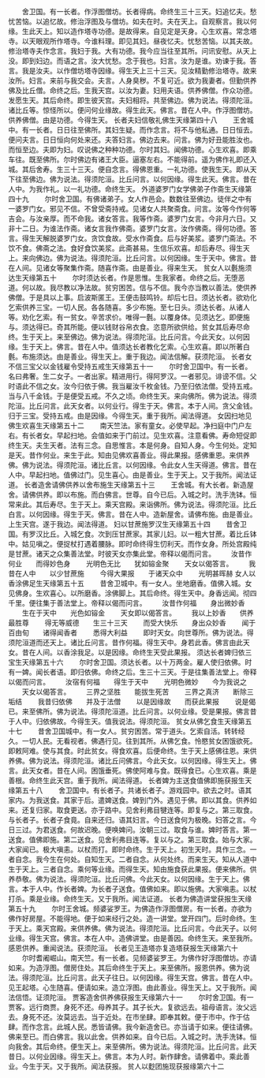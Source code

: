 <!-- { "loadSidebar": true } -->
　　舍卫国。有一长者。作浮图僧坊。长者得病。命终生三十三天。妇追忆夫。愁忧苦恼。以追忆故。修治浮图及与僧坊。如夫在时。夫在天上。自观察言。我以何缘。生此天上。知以造作塔寺功德。是故得来。自见定是天身。心生欢喜。常念塔寺。以天眼观所作塔寺。今谁料理。即见其妇。昼夜忆夫。忧愁苦恼。以其夫故。修治塔寺夫作念言。我妇于我。大有功德。我今应当往至其所。问讯安慰。从天上没。即到妇边。而语之言。汝大忧愁。念于我也。妇言。汝为是谁。劝谏于我。答言。我是汝夫。以作僧坊塔寺因缘。得生天上三十三天。见汝精勤修治塔寺。故来汝所。妇言。来前与我交会。夫言。人身臭秽。不复可近。欲为我妻者。但勤供养佛及比丘僧。命终之后。生我天宫。以汝为妻。妇用夫语。供养佛僧。作众功德。发愿生天。其后命终。即生彼天宫。夫妇相将。共至佛边。佛为说法。得须陀洹。诸比丘等。惊怪所以。便问何业缘故。得生此天。佛言。昔在人中。作浮图僧坊。供养佛僧。由是功德。今得生天。
长者夫妇信敬礼佛生天缘第四十八
　　王舍城中。有一长者。日日往至佛所。其妇生疑。而作念言。将不与他私通。日日恒去。便问夫言。日日恒向何处来还。夫答妇言。佛边去来。问言。佛为好丑能胜汝也。而恒至边。夫即为妇。叹说佛之种种功德。尔时其妇。闻佛功德。心生欢喜。即乘车往。既至佛所。尔时佛边有诸王大臣。逼塞左右。不能得前。遥为佛作礼即还入城。其后舍寿。生三十三天。便自念言。得佛恩重。一礼功德。使我生天。即从天下往至佛边。佛为说法。得须陀洹。比丘问言。以何因缘。得生此天。佛言。昔在人中。为我作礼。以一礼功德。命终生天。
外道婆罗门女学佛弟子作斋生天缘第四十九
　　尔时舍卫国。有佛诸弟子。女人作邑会。数数往至佛边。徒伴之中有一婆罗门女。邪见不信。不曾受斋持戒。见诸女人共聚斋食。问言。汝等今作何等吉会。与汝亲厚。而不命我。诸女答言。我等作斋。婆罗门女言。今非月六日。又非十二日。为谁法作斋。诸女言我作佛斋。婆罗门女言。汝作佛斋。得何功德。答言。得生天解脱婆罗门女。贪饮食故。受水作斋食。后与好美浆。婆罗门斋法。不饮不食。佛斋之法。食好食饮美浆。此斋甚易。生信乐欢喜。却后寿尽。得生天上。来向佛边。佛为说法。得须陀洹。比丘问言。以何因缘。生于天中。佛言。昔在人间。见诸女等聚集作斋。随喜作斋。由是善业。得来生天。
贫女人以氎施须达生天缘第五十
　　尔时须达长者。作是思惟。生我家者。命终之后。无堕恶道。何以故。我尽教以净法故。贫穷困苦。信与不信。我今亦当教以善法。使供养佛僧。于是具以上事。启波斯匿王。王便击鼓鸣铃。却后七日。须达长者。欲劝化乞索供养三宝。一切人民。各各随喜。多少布施。至七日头。须达长者。从诸人等。劝化乞索。有一贫女。辛苦求价。唯得一氎。以覆身体。见须达乞。即便施与。须达得已。奇其所能。便以钱财谷帛衣食。恣意所欲供给。贫女其后寿尽命终。生于天上。来至佛边。佛为说法。得须陀洹。比丘问言。今此天女。以何因缘。生于天上。佛言。昔在人中。值须达长者教化乞索。心生欢喜。即以所著白氎。布施须达。由是善业。得生天上。重于我边。闻法信解。获须陀洹。
长者女不信三宝父以金钱雇令受持五戒生天缘第五十一
　　尔时舍卫国中。有一长者。名曰弗奢。生二女子。一者出家。精进用行。得阿罗汉。一者邪见。诽谤不信。父时语此不信之女。汝今归依于佛。我当雇汝千枚金钱。乃至归依法僧。受持五戒。当与八千金钱。于是便受五戒。不久之顷。命终生天。来向佛所。佛为说法。得须陀洹。比丘问言。此天女者。以何业行。得生于天。佛言。本于人间。贪父金钱。归于三宝。受持五戒。由是因缘。今得生天。重于我所。闻法得道。
女因扫地见佛生欢喜生天缘第五十二
　　南天竺法。家有童女。必使早起。净扫庭中门户左右。有长者女。早起扫地。会值如来于门前过。见生欢喜。注意看佛。寿命短促即终生天。夫生天者。法有三念。自思惟言。本是何身。自知人身。今生何处。定知是天。昔作何业。来生于此。知由见佛欢喜善业。得此果报。感佛重恩。来供养佛。佛为说法。得须陀洹。诸比丘言。以何因缘。令此女人生天得道。佛言。昔在人中。早起扫地。值佛过门。见生喜心。由是善业。生于天上。又于我所。闻法证道。
长者造舍请佛供养以舍布施生天缘第五十三
　　王舍城。有大长者。新造屋舍。请佛供养。即以布施。而白佛言。世尊。自今已后。入城之时。洗手洗钵。恒常来此。其后寿尽。生于天上。乘天宫殿。来诣佛所。佛为说法。得须陀洹。比丘白言。以何因缘。得生于天。佛言。昔在人中。造新屋舍。请佛布施。由是善业。上生天宫。遂于我边。闻法得道。
妇以甘蔗施罗汉生天缘第五十四
　　昔舍卫国。有罗汉比丘。入城乞食。次到压甘蔗家。其家儿妇。以一粗大甘蔗。着比丘钵中。姑见嗔之。便捉杖打遇着腰脉。即时命终得生忉利天。而作女身。所处宫殿纯是甘蔗。诸天之众集善法堂。时彼天女亦集此堂。帝释以偈而问言。
　　汝昔作何业　　而得妙色身
　　光明色无比　　犹如镕金聚
　　天女以偈答言。
　　我昔在人中　　以少甘蔗施
　　今得大果报　　于诸天众中
　　光明甚晖赫
女人以香涂佛足生天缘第五十五
　　昔舍卫城中。有一女人。坐地磨香。值佛入城。女见佛身。生欢喜心。以所磨香。涂佛脚上。其后命终。得生天中。身香远闻。彻四千里。便往集于善法堂上。帝释以偈而问言。
　　汝昔作何福　　身出微妙香
　　生在于天中　　光色如镕金
　　天女即以偈答言。
　　我以上妙香　　供养最胜尊
　　得无等威德　　生三十三天
　　而受大快乐　　身出众妙香
　　闻于百由旬　　诸得闻香者
　　悉得大利益
　　即时天女。向世尊所。佛为说法。得须陀洹道而还天上。诸比丘问言。昔作何福。得生天中。身若此香。佛言由此天女。昔在人间。以香涂我足。以是因缘。命终生天受此果报。
须达长者婢归依三宝生天缘第五十六
　　尔时舍卫国。须达长者。以十万两金。雇人使归依佛。时有一婢。闻长者语。即归依佛。命终之后。生三十三天。于是往集善法堂上。帝释以偈而问言。
　　汝宿有何福　　得生于天中
　　光明色微妙　　今为我说之
　　天女以偈答言。
　　三界之坚胜　　能拔生死苦
　　三界之真济　　断除三垢结
　　我昔归依佛　　并及于法僧
　　以是因缘故　　而获此果报
　　说是偈已。来至佛所。佛为说法。得须陀洹道。比丘问言。以何业缘。受是果报。佛言昔于人中。归依佛故。今得生天。值我说法。得须陀洹。
贫女从佛乞食生天缘第五十七
　　昔舍卫国城中。有一女人。贫穷困苦。常于道头。乞索自活。转转经久。一切人民。无看视者。佛遇行见。往到其所。从佛乞食。怜愍贫女困饿欲死。即敕阿难。使与其食。时此贫女。得食欢喜。后便命终。生于天上感佛往恩。来供养佛。佛为说法。得须陀洹。诸比丘问佛言。今此天女。以何因缘。得生天上。佛言。此天女者。昔在人间。困饿垂死。佛使阿难与食。既得食已。心生欢喜。乘是善根。命终生此天宫。重于我所。闻法得道。
长者婢为主送食值佛即施获报生天缘第五十八
　　舍卫国中。有长者子。共诸长者子。游戏园中。欲去之时。语其家内。为我送食。其家于后。遣婢送食。婢到门外。遇见于佛。即以其食。供养如来。还复归家。取食更送。亦于路中。见舍利弗目犍连等。即复与之。第三取食。与长者子。长者子食竟。自来还归。语其妇言。今日送食何为极晚。妇答之言。今日三过。为君送食。何故迟晚。便唤婢问。汝朝三过。取食与谁。婢时答言。第一送食。值佛即施。第二送食。见舍利弗目连等。复以与之。第三取食。始与大家。大家闻已。极大嗔恚。以杖而打。即时命终。生于天上。初生天时。具作三念。一者自念。我今生在何处。自知生天。二者自念。从何处终。而来生天。知从人道中生于天上。三者自念。乘何等业缘。而得生天。知由施食获此果报。便来佛所。供养恭敬。佛为说法。得须陀洹。比丘问佛。今此天女。以何因缘。生于天上。佛言。本于人中。作长者婢。为长者子送食。值佛如来。即以施佛。大家嗔恚。以杖打杀。乘是业缘。命终生天。又于我所。闻法证道。
长者为佛造讲堂获报生天缘第五十九
　　尔时王舍城。频婆娑罗王。为佛造作浮图僧房。有一长者。亦欲为佛作好房屋。不能得地。便于如来经行之处。造一讲堂。堂开四门。后时命终。生于天上。乘天宫殿。来供养佛。佛为说法。得须陀洹。比丘问言。今此天子。以何业缘。得生天宫。佛言。本在人中。造佛讲堂。由是善因。命终生天。来至我所。感恩供养。重闻说法。获须陀洹。
长者见王造塔亦复造塔获报生天缘第六十
　　尔时耆阇崛山。南天竺。有一长者。见频婆娑罗王。为佛作好浮图僧坊。亦请如来。为造浮图。僧房住处。其后命终生于天上。来至佛所。报恩供养。佛为说法。得须陀洹。比丘问言。此天子往日。以何因缘。得生天宫。佛言。昔在人中。见王起塔。心生随喜。便请如来。造立浮图。由此善业。得生天上。又于我所。闻法信悟。证须陀洹。
贾客造舍供养佛获报生天缘第六十一
　　尔时舍卫国。有一贾客。远行商贾。身死不还。母养其子。其子长大。复欲远去。祖母语言。汝父远去。身死不还。汝莫远去。当于近处。在市坐肆。即奉其敕。便于市中。作于估肆。而作念言。此城人民。悉皆请佛。我今新造舍已。亦当请于如来。便往请佛。佛来至已。而白佛言。我以此舍。供养如来。自今已后。入城之时。洗手洗钵。恒向我舍。其后命终。便生天上。来至佛所。佛为说法。得须陀洹。比丘问言。此天昔日。以何业因缘。得生天上。佛言。本为人时。新作肆舍。请佛着中。乘此善业。今生于天。又于我所。闻法获报。
贫人以麨团施现获报缘第六十二
